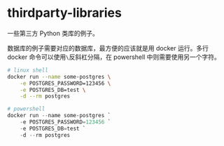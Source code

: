 # thirdparty-libraries

一些第三方 Python 类库的例子。

数据库的例子需要对应的数据库，最方便的应该就是用 docker 运行。多行 docker 命令可以使用`\`反斜杠分隔，在 powershell 中则需要使用另一个字符。

```sh
# linux shell
docker run --name some-postgres \
    -e POSTGRES_PASSWORD=123456 \
    -e POSTGRES_DB=test \
    -d --rm postgres
```

```powershell
# powershell
docker run --name some-postgres `
    -e POSTGRES_PASSWORD=123456 `
    -e POSTGRES_DB=test `
    -d --rm postgres
```
